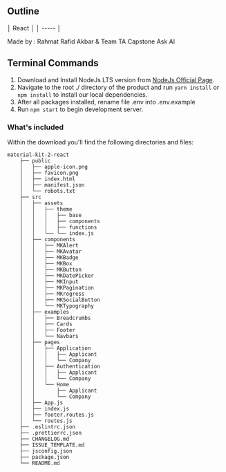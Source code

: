 ## Outline

│ React │
│ ----- │

Made by : Rahmat Rafid Akbar & Team TA Capstone Ask AI

## Terminal Commands

1. Download and Install NodeJs LTS version from [NodeJs Official Page](https://nodejs.org/en/download/).
2. Navigate to the root ./ directory of the product and run `yarn install` or `npm install` to install our local dependencies.
3. After all packages installed, rename file .env into .env.example
4. Run `npm start` to begin development server.

### What's included

Within the download you'll find the following directories and files:

```
material-kit-2-react
    ├── public
    │   ├── apple-icon.png
    │   ├── favicon.png
    │   ├── index.html
    │   ├── manifest.json
    │   └── robots.txt
    ├── src
    │   ├── assets
    │   │   ├── theme
    │   │   │   ├── base
    │   │   │   ├── components
    │   │   │   ├── functions
    │   │   └── └── index.js
    │   ├── components
    │   │   ├── MKAlert
    │   │   ├── MKAvatar
    │   │   ├── MKBadge
    │   │   ├── MKBox
    │   │   ├── MKButton
    │   │   ├── MKDatePicker
    │   │   ├── MKInput
    │   │   ├── MKPagination
    │   │   ├── MKrogress
    │   │   ├── MKSocialButton
    │   │   └── MKTypography
    │   ├── examples
    │   │   ├── Breadcrumbs
    │   │   ├── Cards
    │   │   ├── Footer
    │   │   └── Navbars
    │   ├── pages
    │   │   ├── Application
    │   │   │   ├── Applicant
    │   │   │   └── Company
    │   │   ├── Authentication
    │   │   │   ├── Applicant
    │   │   │   └── Company
    │   │   └── Home
    │   │       ├── Applicant
    │   │       └── Company
    │   ├── App.js
    │   ├── index.js
    │   ├── footer.routes.js
    │   └── routes.js
    ├── .eslintrc.json
    ├── .prettierrc.json
    ├── CHANGELOG.md
    ├── ISSUE_TEMPLATE.md
    ├── jsconfig.json
    ├── package.json
    └── README.md
```

